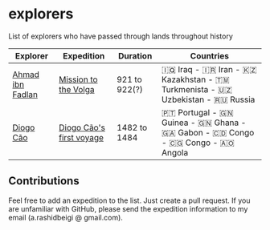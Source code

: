 # explorers
List of explorers who have passed through lands throughout history

Explorer | Expedition | Duration | Countries
--- | --- | --- | ---
[Ahmad ibn Fadlan](https://en.wikipedia.org/wiki/Ahmad_ibn_Fadlan) | [Mission to the Volga](https://expedition-diaries.com/travels/mission-to-the-volga) | 921 to 922(?) | 🇮🇶 Iraq - 🇮🇷 Iran - 🇰🇿 Kazakhstan - 🇹🇲 Turkmenista - 🇺🇿 Uzbekistan - 🇷🇺 Russia
[Diogo Cão](https://en.wikipedia.org/wiki/Diogo_C%C3%A3o) | [Diogo Cão's first voyage](https://expedition-diaries.com/travels/diogo-c%C3%A3o-first-voyage) | 1482 to 1484 | 🇵🇹 Portugal - 🇬🇳 Guinea - 🇬🇳 Ghana - 🇬🇦 Gabon - 🇨🇩 Congo - 🇨🇬 Congo - 🇦🇴 Angola


## Contributions
Feel free to add an expedition to the list. Just create a pull request. If you are unfamiliar with GitHub, please send the expedition information to my email (a.rashidbeigi @ gmail.com).
